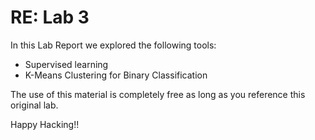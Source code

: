 # RE: Lab 3

In this Lab Report we explored the following tools:

- Supervised learning
- K-Means Clustering for Binary Classification

The use of this material is completely free as long as you reference this original lab.

Happy Hacking!!
